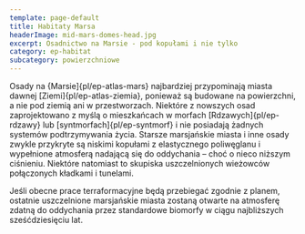 ```yaml
---
template: page-default
title: Habitaty Marsa
headerImage: mid-mars-domes-head.jpg
excerpt: Osadnictwo na Marsie - pod kopułami i nie tylko
category: ep-habitat
subcategory: powierzchniowe
---
```

Osady na {Marsie]{pl/ep-atlas-mars} najbardziej przypominają miasta dawnej [Ziemi]{pl/ep-atlas-ziemia}, ponieważ są budowane na powierzchni, a nie pod ziemią ani w przestworzach. Niektóre z nowszych osad zaprojektowano z myślą o mieszkańcach w morfach [Rdzawych]{pl/ep-rdzawy} lub [syntmorfach]{pl/ep-syntmorf} i nie posiadają żadnych systemów podtrzymywania życia. Starsze marsjańskie miasta i inne osady zwykle przykryte są niskimi kopułami z elastycznego poliwęglanu i wypełnione atmosferą nadającą się do oddychania – choć o nieco niższym ciśnieniu. Niektóre natomiast to skupiska uszczelnionych wieżowców połączonych kładkami i tunelami. 

Jeśli obecne prace terraformacyjne będą przebiegać zgodnie z planem, ostatnie uszczelnione marsjańskie miasta zostaną otwarte na atmosferę zdatną do oddychania przez standardowe biomorfy w ciągu najbliższych sześćdziesięciu lat.
